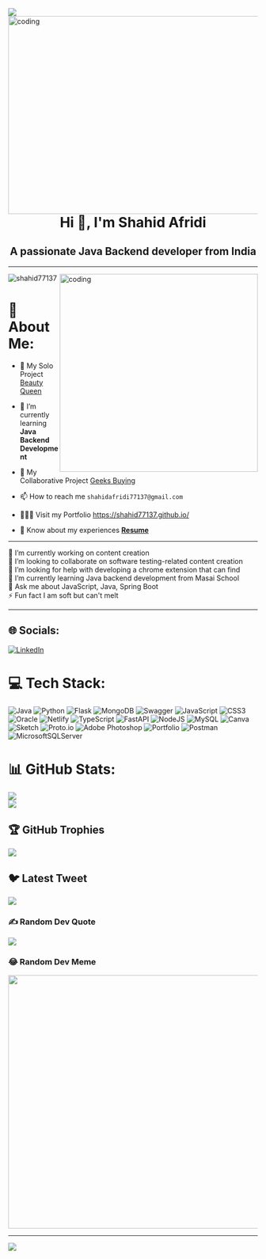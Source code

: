 <!-- ![photo png](https://user-images.githubusercontent.com/112764589/216500030-e5d64462-183c-46b9-b34f-0b33929c045a.jpg) -->

<img src="https://readme-typing-svg.herokuapp.com?font=Fira+Code&pause=1000&color=54A6FF&center=true&vCenter=true&multiline=true&width=710&height=70&lines=Welcome+to+my+GitHub+Profile;I+am+a+passionate+full-stack+software+engineer+from+India">

<img align="right" alt="coding" width="1100" Height="400" src="https://www.freecodecamp.org/news/content/images/2022/11/hire-full-stack-developers1546507474317-1.gif">


<h1 align="center">Hi 👋, I'm Shahid Afridi</h1>
<h2 align="center">A passionate Java Backend developer from India</h2>

--------

<img align="right" alt="coding" width="400" src="https://miro.medium.com/max/1360/0*7Q3yvSIv_t0ioJ-Z.gif">


<p align="left"> <img src="https://komarev.com/ghpvc/?username=shahid77137&label=Profile%20views&color=0e75b6&style=flat" alt="shahid77137" /> </p>



# 💫 About Me:

- 🔭 My Solo Project [Beauty Queen](https://admirable-panda-d420f4.netlify.app/)

- 🌱 I’m currently learning **Java Backend Development**

- 👯 My Collaborative Project [Geeks Buying](https://effulgent-syrniki-67b038.netlify.app/newarrival)

- 📫 How to reach me `shahidafridi77137@gmail.com`

<!-- - 📝 I regularly Solve Problem on **[HackerRank](https://www.hackerrank.com/siddiquibabuddi1)** -->

- 👨🏻‍🎓 Visit my Portfolio https://shahid77137.github.io/

- 📄 Know about my experiences **[Resume](https://drive.google.com/file/d/1qHGUfyzCZpWwPCLKIIJxZzLu07ItXL84/view?usp=share_link)**


-----------

🔭 I’m currently working on content creation<br>👯 I’m looking to collaborate on software testing-related content creation<br>🤝 I’m looking for help with developing a chrome extension that can find<br>🌱 I’m currently learning Java backend development from Masai School<br>💬 Ask me about JavaScript, Java, Spring Boot<br>⚡ Fun fact I am soft but can't melt 

-----------

## 🌐 Socials:
[![LinkedIn](https://img.shields.io/badge/LinkedIn-%230077B5.svg?logo=linkedin&logoColor=white)](https://www.linkedin.com/in/shahid-afridi-40ab93241) 
# 💻 Tech Stack:
![Java](https://img.shields.io/badge/java-%23ED8B00.svg?style=plastic&logo=java&logoColor=white) ![Python](https://img.shields.io/badge/Python-%233776AB.svg?style=plastic&logo=python&logoColor=white) ![Flask](https://img.shields.io/badge/Flask-%23000.svg?style=plastic&logo=flask&logoColor=white) ![MongoDB](https://img.shields.io/badge/MongoDB-%2347A248.svg?style=plastic&logo=mongodb&logoColor=white) ![Swagger](https://img.shields.io/badge/Swagger-%2385EA2D.svg?style=plastic&logo=swagger&logoColor=black) ![JavaScript](https://img.shields.io/badge/javascript-%23323330.svg?style=plastic&logo=javascript&logoColor=%23F7DF1E) ![CSS3](https://img.shields.io/badge/css3-%231572B6.svg?style=plastic&logo=css3&logoColor=white) ![Oracle](https://img.shields.io/badge/Oracle-F80000?style=plastic&logo=oracle&logoColor=white) ![Netlify](https://img.shields.io/badge/netlify-%23000000.svg?style=plastic&logo=netlify&logoColor=#00C7B7) ![TypeScript](https://img.shields.io/badge/typescript-%23007ACC.svg?style=plastic&logo=typescript&logoColor=white) ![FastAPI](https://img.shields.io/badge/FastAPI-005571?style=plastic&logo=fastapi) ![NodeJS](https://img.shields.io/badge/node.js-6DA55F?style=plastic&logo=node.js&logoColor=white) ![MySQL](https://img.shields.io/badge/mysql-%2300f.svg?style=plastic&logo=mysql&logoColor=white) ![Canva](https://img.shields.io/badge/Canva-%2300C4CC.svg?style=plastic&logo=Canva&logoColor=white) ![Sketch](https://img.shields.io/badge/Sketch-FFB387?style=plastic&logo=sketch&logoColor=black) ![Proto.io](https://img.shields.io/badge/Proto.io-161637?style=plastic&logo=proto.io&logoColor=00e5ff) ![Adobe Photoshop](https://img.shields.io/badge/adobephotoshop-%2331A8FF.svg?style=plastic&logo=adobephotoshop&logoColor=white) ![Portfolio](https://img.shields.io/badge/Portfolio-%23000000.svg?style=plastic&logo=firefox&logoColor=#FF7139) ![Postman](https://img.shields.io/badge/Postman-FF6C37?style=plastic&logo=postman&logoColor=white) ![MicrosoftSQLServer](https://img.shields.io/badge/Microsoft%20SQL%20Sever-CC2927?style=plastic&logo=microsoft%20sql%20server&logoColor=white)
# 📊 GitHub Stats:
![](https://github-readme-stats.vercel.app/api?username=Shahid77137&theme=radical&hide_border=false&include_all_commits=true&count_private=false)<br/>
![](https://github-readme-stats.vercel.app/api/top-langs/?username=Shahid77137&theme=radical&hide_border=false&include_all_commits=true&count_private=false&layout=compact)

## 🏆 GitHub Trophies
![](https://github-profile-trophy.vercel.app/?username=Shahid77137&theme=radical&no-frame=false&no-bg=false&margin-w=4)

## 🐦 Latest Tweet
[![](https://gtce.itsvg.in/api?username=Shahid77137)](https://github.com/VishwaGauravIn/github-twitter-card-embed)

### ✍️ Random Dev Quote
![](https://quotes-github-readme.vercel.app/api?type=vetical&theme=dark)

### 😂 Random Dev Meme
<img src="https://random-memer.herokuapp.com/" width="512px"/>

---
[![](https://visitcount.itsvg.in/api?id=Shahid77137&icon=6&color=7)](https://visitcount.itsvg.in)

<!-- Proudly created with GPRM ( https://gprm.itsvg.in ) -->
